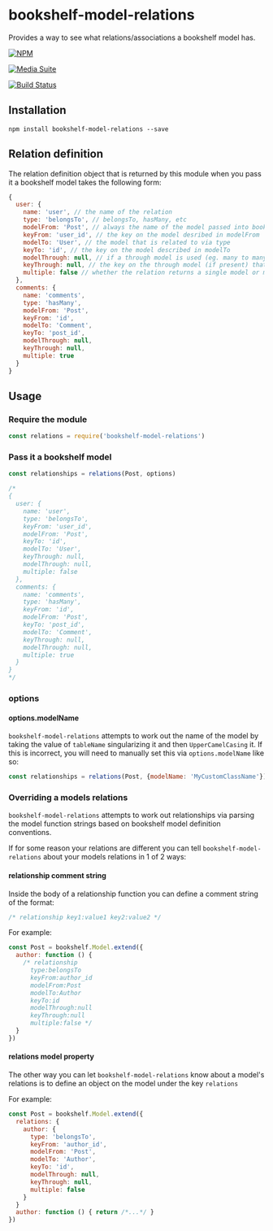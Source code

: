 # bookshelf-model-relations

Provides a way to see what relations/associations a bookshelf model has.

[![NPM](https://nodei.co/npm/bookshelf-model-relations.png?downloads=true&stars=true)](https://nodei.co/npm/bookshelf-model-relations/)

[![Media Suite](http://mediasuite.co.nz/ms-badge.png)](http://mediasuite.co.nz)

[![Build Status](https://travis-ci.org/digitalsadhu/bookshelf-model-relations.svg?branch=master)](https://travis-ci.org/digitalsadhu/bookshelf-model-relations)

## Installation

```
npm install bookshelf-model-relations --save
```

## Relation definition

The relation definition object that is returned by this module when you pass it
a bookshelf model takes the following form:

```js
{
  user: {
    name: 'user', // the name of the relation
    type: 'belongsTo', // belongsTo, hasMany, etc
    modelFrom: 'Post', // always the name of the model passed into bookshelf-model-relations
    keyFrom: 'user_id', // the key on the model desribed in modelFrom
    modelTo: 'User', // the model that is related to via type
    keyTo: 'id', // the key on the model described in modelTo
    modelThrough: null, // if a through model is used (eg. many to many) that model is listed here
    keyThrough: null, // the key on the through model (if present) that points to modelTo
    multiple: false // whether the relation returns a single model or multiple
  },
  comments: {
    name: 'comments',
    type: 'hasMany',
    modelFrom: 'Post',
    keyFrom: 'id',
    modelTo: 'Comment',
    keyTo: 'post_id',
    modelThrough: null,
    keyThrough: null,
    multiple: true
  }
}
```

## Usage

### Require the module
```js
const relations = require('bookshelf-model-relations')
```

### Pass it a bookshelf model
```js
const relationships = relations(Post, options)

/*
{
  user: {
    name: 'user',
    type: 'belongsTo',
    keyFrom: 'user_id',
    modelFrom: 'Post',
    keyTo: 'id',
    modelTo: 'User',
    keyThrough: null,
    modelThrough: null,
    multiple: false
  },
  comments: {
    name: 'comments',
    type: 'hasMany',
    keyFrom: 'id',
    modelFrom: 'Post',
    keyTo: 'post_id',
    modelTo: 'Comment',
    keyThrough: null,
    modelThrough: null,
    multiple: true
  }
}
*/
```

### options

#### options.modelName

`bookshelf-model-relations` attempts to work out the name of the model by taking the value of
`tableName` singularizing it and then `UpperCamelCasing` it. If this is incorrect, you will
need to manually set this via `options.modelName` like so:

```js
const relationships = relations(Post, {modelName: 'MyCustomClassName'})
```

### Overriding a models relations

`bookshelf-model-relations` attempts to work out relationships via parsing the model function strings
based on bookshelf model definition conventions.

If for some reason your relations are different you can tell `bookshelf-model-relations` about your models
relations in 1 of 2 ways:

#### relationship comment string

Inside the body of a relationship function you can define a comment string of the format:
```js
/* relationship key1:value1 key2:value2 */
```

For example:
```js
const Post = bookshelf.Model.extend({
  author: function () {
    /* relationship
      type:belongsTo
      keyFrom:author_id
      modelFrom:Post
      modelTo:Author
      keyTo:id
      modelThrough:null
      keyThrough:null
      multiple:false */
  }
})
```

#### relations model property

The other way you can let `bookshelf-model-relations` know about a model's relations is to
define an object on the model under the key `relations`

For example:
```js
const Post = bookshelf.Model.extend({
  relations: {
    author: {
      type: 'belongsTo',
      keyFrom: 'author_id',
      modelFrom: 'Post',
      modelTo: 'Author',
      keyTo: 'id',
      modelThrough: null,
      keyThrough: null,
      multiple: false
    }
  }
  author: function () { return /*...*/ }
})
```
